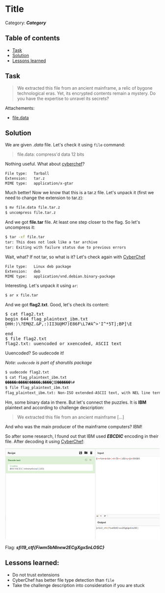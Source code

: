 # Title

Category: **_Category_**

## Table of contents

- [Task](#task)
- [Solution](#solution)
- [Lessons learned](#lessons-learned)


## Task

> We extracted this file from an ancient mainframe, a relic of bygone technological eras. Yet, its encrypted contents remain a mystery. Do you have the expertise to unravel its secrets?

Attachements: 
- [file.data](file.data)

## Solution

We are given _.data_ file. Let's check it using `file` command:

> file.data: compress'd data 12 bits

Nothing useful. What about [cyberchef](https://gchq.github.io/CyberChef/#recipe=Detect_File_Type(true,true,true,true,true,true,true)&input=H52MIXiEkTMGjQ8FZtiEOSPDBR08dF6AmEgRBsWLFy1mxGiDBg2MOHJgpAhGgZgyZ9K4AdHxY8KFX%2BAoVEmnDMQvacS0cQhRAREkSHSk4PKjSBMgWlyYgMJCaJIkM6oAaXIjRREcNoxwYXJjRBAvPk4k8aKiBpUuO4RA6QKmiIKSZdyQUaAA)? 

```
File type:   Tarball
Extension:   tar.z
MIME type:   application/x-gtar
```

Much better! Now we know that this is a tar.z file. Let's unpack it (first we need to change the extension to tar.z):

```bash
$ mv file.data file.tar.z
$ uncompress file.tar.z
```

And we got **file.tar** file. At least one step closer to the flag. So let's uncompress it:
```bash
$ tar -xf file.tar
tar: This does not look like a tar archive
tar: Exiting with failure status due to previous errors
```
Wait, what? If not tar, so what is it? Let's check again with [CyberChef](https://gchq.github.io/CyberChef/#recipe=Detect_File_Type(true,true,true,true,true,true,true)&input=ITxhcmNoPgpmbGFnMi50eHQvICAgICAgMCAgICAgICAgICAgMCAgICAgMCAgICAgNjQ0ICAgICA4OSAgICAgICAgYApiZWdpbiA2NDQgZmxhZ19wbGFpbnRleHRfaWJtLnR4dApESEg6KVw/RU1AWi4mUCw6KUlJM1VATTcpRTg2RlxMNyNBXj4nSV4qNVRdO0JQXWBFCmAKZW5kCgo) 

```
File type:   Linux deb package
Extension:   deb
MIME type:   application/vnd.debian.binary-package
```

Interesting. Let's unpack it using `ar`:

```bash
$ ar x file.tar
```

And we got **flag2.txt**. Good, let's check its content:

<pre>
$ cat flag2.txt
begin 644 flag_plaintext_ibm.txt
DHH:)\?EM@Z.&P,:)II3U@M7)E86F\L7#A^>'I^*5T];BP]\E
`
end
$ file flag2.txt
flag2.txt: uuencoded or xxencoded, ASCII text
</pre>

Uuencoded? So uudecode it!

_Note: `uudecode` is part of sharutils package_

```bash
$ uudecode flag2.txt
$ cat flag_plaintext_ibm.txt
�����m����Ɖ�����ɕ����Ç燧������%#
$ file flag_plaintext_ibm.txt
flag_plaintext_ibm.txt: Non-ISO extended-ASCII text, with NEL line terminators
```

Hm, some binary data in there. But let's connect the puzzles. It is **IBM** plaintext and according to challenge description:

> We extracted this file from an ancient mainframe [...]

And who was the main producer of the mainframe computers? IBM!

So after some research, I found out that IBM used **_EBCDIC_** encoding in their file. 
After decoding it using [CyberChef](https://gchq.github.io/CyberChef/#recipe=Decode_text%28'IBM%20EBCDIC%20International%20(500)'%29&input=ooaJ8fltg6OGwMaJppT1gtXJlYWm8sXDh%2BeHp%2BKV09biw9Al&oenc=65001):

![CyberChef flag decoded](assets/cyberchef_flag.png)

Flag: **_sfi19_ctf{Fiwm5bNInew2ECgXgxSnLOSC}_**

## Lessons learned:
- Do not trust extensions
- CyberChef has better file type detection than `file`
- Take the challenge description into consideration if you are stuck